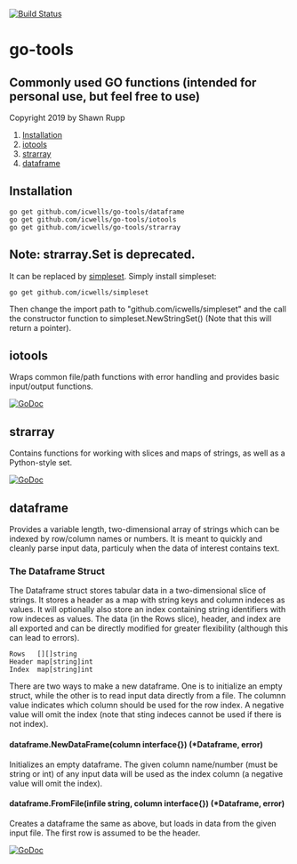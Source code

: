 [![Build Status](https://travis-ci.com/icwells/go-tools.svg?branch=master)](https://travis-ci.com/icwells/go-tools)

# go-tools  

## Commonly used GO functions (intended for personal use, but feel free to use)  

Copyright 2019 by Shawn Rupp

1. [Installation](#Installation)  
2. [iotools](#iotools)  
3. [strarray](#strarray)  
4. [dataframe](#dataframe)

## Installation  
	go get github.com/icwells/go-tools/dataframe  
	go get github.com/icwells/go-tools/iotools  
	go get github.com/icwells/go-tools/strarray  

## Note: strarray.Set is deprecated.  
It can be replaced by [simpleset](https://github.com/icwells/simpleset). Simply install simpleset:  

	go get github.com/icwells/simpleset   

Then change the import path to "github.com/icwells/simpleset" and the call the constructor function to simpleset.NewStringSet() 
(Note that this will return a pointer).  

## iotools  
Wraps common file/path functions with error handling and provides basic input/output functions.  

[![GoDoc](https://godoc.org/github.com/icwells/go-tools/iotools?status.svg)](https://godoc.org/github.com/icwells/go-tools/iotools)

## strarray  
Contains functions for working with slices and maps of strings, as well as a Python-style set.   

[![GoDoc](https://godoc.org/github.com/icwells/go-tools/strarray?status.svg)](https://godoc.org/github.com/icwells/go-tools/strarray)

## dataframe  
Provides a variable length, two-dimensional array of strings which can be indexed by row/column names 
or numbers. It is meant to quickly and cleanly parse input data, particuly when the data of interest contains text. 

### The Dataframe Struct  
The Dataframe struct stores tabular data in a two-dimensional slice of strings. It stores a header as a map with string keys 
and column indeces as values. It will optionally also store an index containing string identifiers with row indeces as values. 
The data (in the Rows slice), header, and index are all exported and can be directly modified for greater flexibility 
(although this can lead to errors).  

	Rows   [][]string
	Header map[string]int
	Index  map[string]int

There are two ways to make a new dataframe. One is to initialize an empty struct, while the other is to read input data 
directly from a file. The columnn value indicates which column should be used for the row index. A negative value 
will omit the index (note that sting indeces cannot be used if there is not index).  

#### dataframe.NewDataFrame(column interface{}) (*Dataframe, error)  
Initializes an empty dataframe. The given column name/number (must be string or int) of any input data will be used as the index column (a negative value will omit the index).  

#### dataframe.FromFile(infile string, column interface{}) (*Dataframe, error)  
Creates a dataframe the same as above, but loads in data from the given input file. The first row is assumed to be the header.  

[![GoDoc](https://godoc.org/github.com/icwells/go-tools/dataframe?status.svg)](https://godoc.org/github.com/icwells/go-tools/dataframe)
